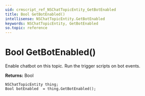 ```yaml
---
uid: crmscript_ref_NSChatTopicEntity_GetBotEnabled
title: Bool GetBotEnabled()
intellisense: NSChatTopicEntity.GetBotEnabled
keywords: NSChatTopicEntity, GetBotEnabled
so.topic: reference
---
```


# Bool GetBotEnabled()

Enable chatbot on this topic. Run the trigger scripts on bot events.

**Returns:** Bool

```crmscript
NSChatTopicEntity thing;
Bool botEnabled  = thing.GetBotEnabled();
```

